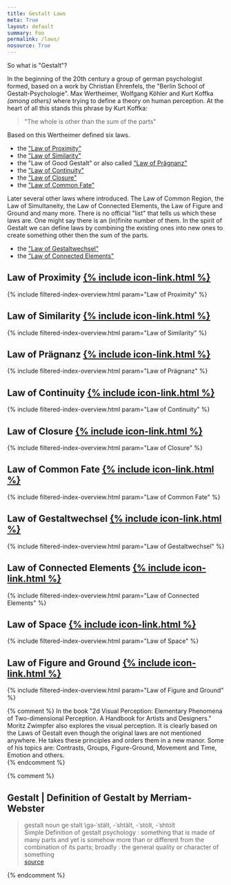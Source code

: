 ```yaml
---
title: Gestalt Laws
meta: True
layout: default
summary: Foo  
permalink: /laws/
nosource: True
---
```


So what is "Gestalt"?  

In the beginning of the 20th century a group of german psychologist formed, based on a work by Christian Ehrenfels, the "Berlin School of Gestalt-Psychologie". Max Wertheimer, Wolfgang Köhler and Kurt Koffka _(among others)_ where trying to define a theory on human perception. At the heart of all this stands this phrase by Kurt Koffka:  

>"The whole is other than the sum of the parts"  

Based on this Wertheimer defined six laws.  

- the ["Law of Proximity"](/gestalten-in-code/law-of/proximity)  
- the ["Law of Similarity"](/gestalten-in-code/law-of/similarity)  
- the "Law of Good Gestalt" or also called ["Law of Prägnanz"](/gestalten-in-code/law-of/praegnanz)  
- the ["Law of Continuity"](/gestalten-in-code/law-of/continuity)
- the ["Law of Closure"](/gestalten-in-code/law-of/closure)
- the ["Law of Common Fate"](/gestalten-in-code/law-of/common-fate)  

Later several other laws where introduced. The Law of Common Region, the Law of Simultaneity, the Law of Connected Elements, the Law of Figure and Ground and many more. There is no official "list" that tells us which these laws are. One might say there is an (in)finite number of them. In the spirit of Gestalt we can define laws by combining the existing ones into new ones to create something other then the sum of the parts.  

- the ["Law of Gestaltwechsel"](/gestalten-in-code/law-of/gestaltwechsel)  
- the ["Law of Connected Elements"](/gestalten-in-code/law-of/connected-elements)  


## Law of Proximity [{% include icon-link.html %}]({{site.baseurl}}/law-of/proximity)

{% include filtered-index-overview.html param="Law of Proximity" %}


## Law of Similarity [{% include icon-link.html %}]({{site.baseurl}}/law-of/similarity)
  
{% include filtered-index-overview.html param="Law of Similarity" %}


## Law of Prägnanz [{% include icon-link.html %}]({{site.baseurl}}/law-of/praegnanz)
  
{% include filtered-index-overview.html param="Law of Prägnanz" %}


## Law of Continuity [{% include icon-link.html %}]({{site.baseurl}}/law-of/continuity/)
  
{% include filtered-index-overview.html param="Law of Continuity" %}

## Law of Closure [{% include icon-link.html %}]({{site.baseurl}}/law-of/closure)
  
{% include filtered-index-overview.html param="Law of Closure" %}



## Law of Common Fate [{% include icon-link.html %}]({{site.baseurl}}/law-of/common-fate)
  
{% include filtered-index-overview.html param="Law of Common Fate" %}

## Law of Gestaltwechsel [{% include icon-link.html %}]({{site.baseurl}}/law-of/gestaltwechsel)
  
{% include filtered-index-overview.html param="Law of Gestaltwechsel" %}

## Law of Connected Elements [{% include icon-link.html %}]({{site.baseurl}}/law-of/connected-elements)
  
{% include filtered-index-overview.html param="Law of Connected Elements" %}

## Law of Space [{% include icon-link.html %}]({{site.baseurl}}/law-of/space)

  
{% include filtered-index-overview.html param="Law of Space" %}

## Law of Figure and Ground [{% include icon-link.html %}]({{site.baseurl}}/law-of/figure-and-ground)
  
{% include filtered-index-overview.html param="Law of Figure and Ground" %}


{% comment %}
In the book "2d Visual Perception: Elementary Phenomena of Two-dimensional Perception. A Handbook for Artists and Designers." Moritz Zwimpfer also explores the visual perception. It is clearly based on the Laws of Gestalt even though the original laws are not mentioned anywhere. He takes these principles and orders them in a new manor. Some of his topics are: Contrasts, Groups, Figure-Ground, Movement and Time, Emotion and others.  
{% endcomment %}


{% comment %}
## Gestalt | Definition of Gestalt by Merriam-Webster

>gestalt
>noun  ge·stalt \gə-ˈstält, -ˈshtält, -ˈstȯlt, -ˈshtȯlt\
>Simple Definition of gestalt
>psychology : something that is made of many parts and yet is somehow more than or different from the combination of its parts; broadly : the general quality or character of something  
[source](http://www.merriam-webster.com/dictionary/gestalt)  

{% endcomment %}
